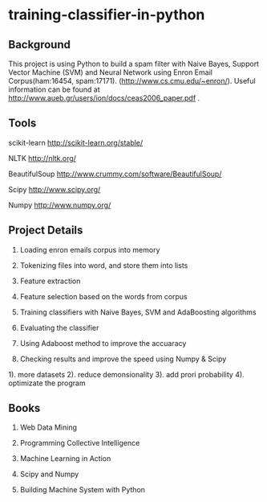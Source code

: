 training-classifier-in-python
============================

## Background

This project is using Python to build a spam filter with Naive Bayes, Support Vector Machine (SVM) and Neural Network using Enron Email Corpus(ham:16454, spam:17171). (http://www.cs.cmu.edu/~enron/). Useful information can be found at http://www.aueb.gr/users/ion/docs/ceas2006_paper.pdf .
## Tools

scikit-learn http://scikit-learn.org/stable/

NLTK  http://nltk.org/

BeautifulSoup  http://www.crummy.com/software/BeautifulSoup/

Scipy http://www.scipy.org/

Numpy http://www.numpy.org/



## Project Details

1. Loading enron emails corpus into memory

2. Tokenizing files into word, and store them into lists

3. Feature extraction

4. Feature selection based on the words from corpus

5. Training classifiers with Naive Bayes, SVM and AdaBoosting algorithms

6. Evaluating the classifier 

7. Using Adaboost method to improve the accuaracy

7. Checking results and improve the speed using Numpy & Scipy

  1). more datasets
  2). reduce demonsionality
  3). add prori probability
  4). optimizate the program

## Books

1. Web Data Mining

2. Programming Collective Intelligence

3. Machine Learning in Action

4. Scipy and Numpy

5. Building Machine System with Python 

